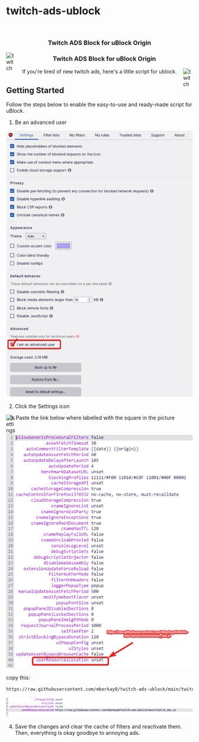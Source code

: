 # twitch-ads-ublock


<br/>
<p align="center">

  <h3 align="center">Twitch ADS Block for uBlock Origin</h3>
  
  <img align="left" alt="twitch" width="26px" src="https://cdn-icons-png.flaticon.com/512/2111/2111668.png"/>
  
  <h3 align="center">Twitch ADS Block for uBlock Origin</h3>
  
  <img align="right" alt="twitch" width="26px" src="https://cdn-icons-png.flaticon.com/512/2111/2111668.png"/>
  
  <p align="center">
    If you're tired of new twitch ads, here's a little script for ublock.
    <br/>
  </p>
</p>



<!-- SETUP -->
## Getting Started
Follow the steps below to enable the easy-to-use and ready-made script for uBlock.


1. Be an advanced user

<img src="/images/advanced.png" alt="Advanced Settings"/>

2. Click the Settings icon 

<img align="left" alt="settings" width="26px" src="https://cdn-icons-png.flaticon.com/512/2880/2880986.png" />

3. Paste the link below where labelled with the square in the picture

<img src="/images/userResourceLoc.png" alt="Advanced Settings"/>

copy this:
```sh
https://raw.githubusercontent.com/mberkay0/twitch-ads-ublock/main/twitch_ads.js
```

<img src="/images/pasted_script.png" alt="Advanced Settings"/>

4. Save the changes and clear the cache of filters and reactivate them. Then, everything is okay goodbye to annoying ads.
 




